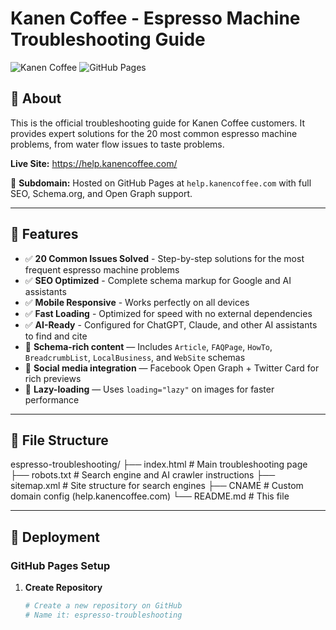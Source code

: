 # Kanen Coffee - Espresso Machine Troubleshooting Guide

![Kanen Coffee](https://img.shields.io/badge/Kanen%20Coffee-Espresso%20Machines-c84b31)
![GitHub Pages](https://img.shields.io/badge/GitHub%20Pages-Deployed-success)

## 📖 About

This is the official troubleshooting guide for Kanen Coffee customers. It provides expert solutions for the 20 most common espresso machine problems, from water flow issues to taste problems.

**Live Site:** https://help.kanencoffee.com/

🔵 **Subdomain:** Hosted on GitHub Pages at `help.kanencoffee.com` with full SEO, Schema.org, and Open Graph support.

---

## 🎯 Features

- ✅ **20 Common Issues Solved** - Step-by-step solutions for the most frequent espresso machine problems  
- ✅ **SEO Optimized** - Complete schema markup for Google and AI assistants  
- ✅ **Mobile Responsive** - Works perfectly on all devices  
- ✅ **Fast Loading** - Optimized for speed with no external dependencies  
- ✅ **AI-Ready** - Configured for ChatGPT, Claude, and other AI assistants to find and cite  
- 🔵 **Schema-rich content** — Includes `Article`, `FAQPage`, `HowTo`, `BreadcrumbList`, `LocalBusiness`, and `WebSite` schemas  
- 🔵 **Social media integration** — Facebook Open Graph + Twitter Card for rich previews  
- 🔵 **Lazy-loading** — Uses `loading="lazy"` on images for faster performance  

---

## 📁 File Structure

espresso-troubleshooting/
├── index.html          # Main troubleshooting page
├── robots.txt          # Search engine and AI crawler instructions
├── sitemap.xml         # Site structure for search engines
├── CNAME               # Custom domain config (help.kanencoffee.com)
└── README.md           # This file

---

## 🚀 Deployment

### GitHub Pages Setup

1. **Create Repository**
   ```bash
   # Create a new repository on GitHub
   # Name it: espresso-troubleshooting
